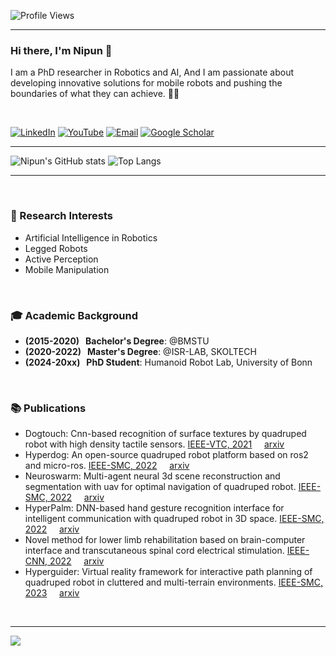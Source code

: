 ![Profile Views](https://komarev.com/ghpvc/?username=NDHANA94)

---

### Hi there, I'm Nipun 👋

I am a PhD researcher in Robotics and AI, And I am passionate about developing innovative solutions for mobile robots and pushing the boundaries of what they can achieve.  🦾🤖

</br>

[![LinkedIn](https://img.shields.io/badge/LinkedIn-%230077B5.svg?style=for-the-badge&logo=linkedin&logoColor=white)](https://www.linkedin.com/in/nipun-dhananjaya-a26378234)
[![YouTube](https://img.shields.io/badge/YouTube-white.svg?style=for-the-badge&logo=youtube&logoColor=red)](https://www.youtube.com/@nipundhananjaya1367/videos)
[![Email](https://img.shields.io/badge/GMail-white.svg?style=for-the-badge&logo=gmail&logoColor=red)](mailto:nipun.dhananjaya@gmail.com)
[![Google Scholar](https://img.shields.io/badge/Google%20Scholar-white.svg?style=for-the-badge&logo=google-scholar&logoColor=lightpurple)](https://scholar.google.com/citations?user=SUxEVPQAAAAJ)

---
![Nipun's GitHub stats](https://github-readme-stats.vercel.app/api?username=NDHANA94&theme=dark&show_icons=true) ![Top Langs](https://github-readme-stats.vercel.app/api/top-langs/?username=NDHANA94&layout=compact&theme=dark&show)
<!-- ![](https://github-readme-streak-stats.herokuapp.com/?user=NDHANA94&theme=dark&hide_border=false) -->
<!-- ![](https://github-contributor-stats.vercel.app/api?username=NDHANA94&limit=5&theme=dark&combine_all_yearly_contributions=true) -->

---

[](https://camo.githubusercontent.com/88e1b21c4e11afd4f06cfb2b510dbb3690dbd300fb1a6d4676fd553a70bafa82/68747470733a2f2f696d672e736869656c64732e696f2f62616467652f632b2b2d2532333030353939432e7376673f7374796c653d666f722d7468652d6261646765266c6f676f3d63253242253242266c6f676f436f6c6f723d7768697465)

</br>


### 🌱 Research Interests
- Artificial Intelligence in Robotics
- Legged Robots 
- Active Perception
- Mobile Manipulation

</br>

### 🎓 Academic Background
- **(2015-2020)&nbsp;&nbsp;  Bachelor's Degree**: @BMSTU
- **(2020-2022)&nbsp;&nbsp;  Master's Degree**: @ISR-LAB, SKOLTECH
- **(2024-20xx)&nbsp;&nbsp;  PhD Student**: Humanoid Robot Lab, University of Bonn

</br>

### 📚 Publications
- Dogtouch: Cnn-based recognition of surface textures by quadruped robot with high density tactile sensors. [IEEE-VTC, 2021](https://ieeexplore.ieee.org/abstract/document/9860815)&nbsp;&nbsp;&nbsp;&nbsp;   [arxiv](https://arxiv.org/pdf/2206.04533)
- Hyperdog: An open-source quadruped robot platform based on ros2 and micro-ros. [IEEE-SMC, 2022](https://ieeexplore.ieee.org/abstract/document/9945526/)&nbsp;&nbsp;&nbsp;&nbsp; [arxiv](https://arxiv.org/pdf/2209.09171)
- Neuroswarm: Multi-agent neural 3d scene reconstruction and segmentation with uav for optimal navigation of quadruped robot. [IEEE-SMC, 2022](https://ieeexplore.ieee.org/abstract/document/10394221/)&nbsp;&nbsp;&nbsp;&nbsp; [arxiv](https://arxiv.org/pdf/2308.01725)
- HyperPalm: DNN-based hand gesture recognition interface for intelligent communication with quadruped robot in 3D space. [IEEE-SMC, 2022](https://ieeexplore.ieee.org/abstract/document/9945223/)&nbsp;&nbsp;&nbsp;&nbsp; [arxiv](https://arxiv.org/pdf/2209.09937)
- Novel method for lower limb rehabilitation based on brain-computer interface and transcutaneous spinal cord electrical stimulation. [IEEE-CNN, 2022](https://ieeexplore.ieee.org/abstract/document/9912550/)&nbsp;&nbsp;&nbsp;&nbsp; [arxiv](https://www.researchgate.net/profile/Ivan-Ninenko-2/publication/365111056_Novel_method_for_lower_limb_rehabilitation_based_on_brain-computer_interface_and_transcutaneous_spinal_cord_electrical_stimulation/links/668d1307b15ba5590749dfeb/Novel-method-for-lower-limb-rehabilitation-based-on-brain-computer-interface-and-transcutaneous-spinal-cord-electrical-stimulation.pdf)
- Hyperguider: Virtual reality framework for interactive path planning of quadruped robot in cluttered and multi-terrain environments. [IEEE-SMC, 2023](https://ieeexplore.ieee.org/abstract/document/9945364/)&nbsp;&nbsp;&nbsp;&nbsp; [arxiv](https://arxiv.org/pdf/2209.09940)


</br>

---

![](https://github-profile-trophy.vercel.app/?username=NDHANA94&theme=dark&no-frame=true&no-bg=false&margin-w=2)

<!--
### 📫 How to Reach Me
- Email: [nipun.dhanbanjaya@gmail.com](mailto:nipun.dhananjaya@gmail.com)
- LinkedIn: [Nipun Dhananjaya](https://www.linkedin.com/in/nipun-dhananjaya-a26378234)

</br>

---
-->

<!--
**NDHANA94/NDHANA94** is a ✨ _special_ ✨ repository because its `README.md` (this file) appears on your GitHub profile.

Here are some ideas to get you started:

- 🔭 I’m currently working on a AI powered Dynamics Quadruped Robot (HyperDog-AI).
- 🌱 I’m currently learning ...
- 👯 I’m looking to collaborate on legged robot projects.
- 🤔 I’m looking for help with ...
- 💬 Ask me about ...
- 📫 How to reach me: ...
- 😄 Pronouns: ...
- ⚡ Fun fact: ...
-->
